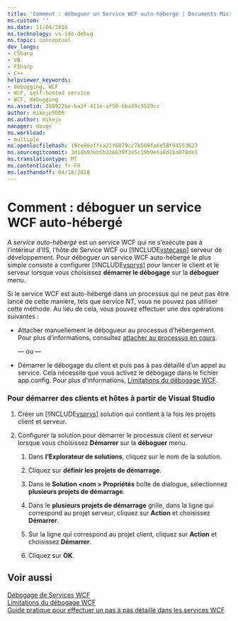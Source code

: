 ```yaml
---
title: 'Comment : déboguer un Service WCF auto-hébergé | Documents Microsoft'
ms.custom: ''
ms.date: 11/04/2016
ms.technology: vs-ide-debug
ms.topic: conceptual
dev_langs:
- CSharp
- VB
- FSharp
- C++
helpviewer_keywords:
- debugging, WCF
- WCF, self-hosted service
- WCF, debugging
ms.assetid: 288922be-ba3f-411e-af50-bba39c9529cc
author: mikejo5000
ms.author: mikejo
manager: douge
ms.workload:
- multiple
ms.openlocfilehash: 19ce90effca21f6079cc7b569fa6e58f94553627
ms.sourcegitcommit: 3d10b93eb5b326639f3e5c19b9e6a8d1ba078de1
ms.translationtype: MT
ms.contentlocale: fr-FR
ms.lasthandoff: 04/18/2018
---
```

# <a name="how-to-debug-a-self-hosted-wcf-service"></a>Comment : déboguer un service WCF auto-hébergé
A *service auto-hébergé* est un service WCF qui ne s’exécute pas à l’intérieur d’IIS, l’hôte de Service WCF ou [!INCLUDE[vstecasp](../code-quality/includes/vstecasp_md.md)] serveur de développement. Pour déboguer un service WCF auto-hébergé le plus simple consiste à configurer [!INCLUDE[vsprvs](../code-quality/includes/vsprvs_md.md)] pour lancer le client et le serveur lorsque vous choisissez **démarrer le débogage** sur la **déboguer** menu.  
  
 Si le service WCF est auto-hébergé dans un processus qui ne peut pas être lancé de cette manière, tels que service NT, vous ne pouvez pas utiliser cette méthode. Au lieu de cela, vous pouvez effectuer une des opérations suivantes :  
  
-   Attacher manuellement le débogueur au processus d’hébergement. Pour plus d’informations, consultez [attacher au processus en cours](../debugger/attach-to-running-processes-with-the-visual-studio-debugger.md).  
  
     — ou —  
  
-   Démarrer le débogage du client et puis pas à pas détaillé d’un appel au service. Cela nécessite que vous activez le débogage dans le fichier app.config. Pour plus d’informations, [Limitations du débogage WCF](../debugger/limitations-on-wcf-debugging.md).  
  
### <a name="to-start-both-client-and-host-from-visual-studio"></a>Pour démarrer des clients et hôtes à partir de Visual Studio  
  
1.  Créer un [!INCLUDE[vsprvs](../code-quality/includes/vsprvs_md.md)] solution qui contient à la fois les projets client et serveur.  
  
2.  Configurer la solution pour démarrer le processus client et serveur lorsque vous choisissez **Démarrer** sur la **déboguer** menu.  
  
    1.  Dans **l’Explorateur de solutions**, cliquez sur le nom de la solution.  
  
    2.  Cliquez sur **définir les projets de démarrage**.  
  
    3.  Dans le **Solution \<nom > Propriétés** boîte de dialogue, sélectionnez **plusieurs projets de démarrage**.  
  
    4.  Dans le **plusieurs projets de démarrage** grille, dans la ligne qui correspond au projet serveur, cliquez sur **Action** et choisissez **Démarrer**.  
  
    5.  Sur la ligne qui correspond au projet client, cliquez sur **Action** et choisissez **Démarrer**.  
  
    6.  Cliquez sur **OK**.  
  
## <a name="see-also"></a>Voir aussi  
 [Débogage de Services WCF](../debugger/debugging-wcf-services.md)   
 [Limitations du débogage WCF](../debugger/limitations-on-wcf-debugging.md)   
 [Guide pratique pour effectuer un pas à pas détaillé dans les services WCF](../debugger/how-to-step-into-wcf-services.md)